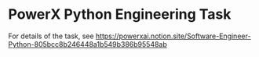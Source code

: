 # PowerX Python Engineering Task

For details of the task, see https://powerxai.notion.site/Software-Engineer-Python-805bcc8b246448a1b549b386b95548ab
